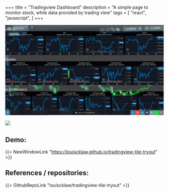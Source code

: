 +++
title = "Tradingview Dashboard"
description = "A simple page to monitor stock, while data provided by trading view"
tags = [
    "react",
    "javascript",
]
+++

![sample screenshot](./tradingview-dashboard.png)

<img src="./youtube_split_view_tryout.png" />

## Demo:

{{< NewWindowLink "https://louiscklaw.github.io/tradingview-tile-tryout" >}}

## References / repositories:

{{< GithubRepoLink "louiscklaw/tradingview-tile-tryout" >}}
